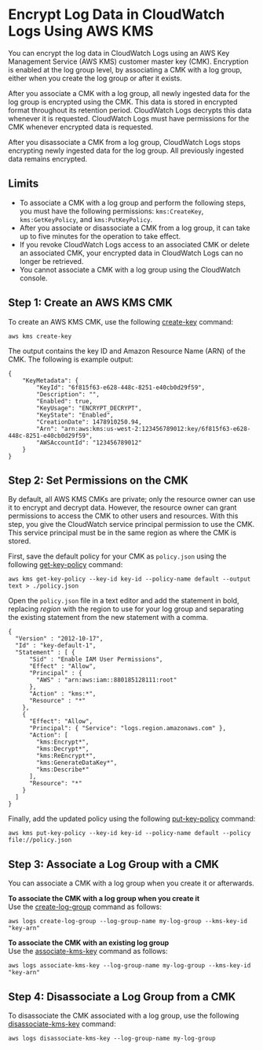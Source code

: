 # Encrypt Log Data in CloudWatch Logs Using AWS KMS<a name="encrypt-log-data-kms"></a>

You can encrypt the log data in CloudWatch Logs using an AWS Key Management Service \(AWS KMS\) customer master key \(CMK\)\. Encryption is enabled at the log group level, by associating a CMK with a log group, either when you create the log group or after it exists\.

After you associate a CMK with a log group, all newly ingested data for the log group is encrypted using the CMK\. This data is stored in encrypted format throughout its retention period\. CloudWatch Logs decrypts this data whenever it is requested\. CloudWatch Logs must have permissions for the CMK whenever encrypted data is requested\.

After you disassociate a CMK from a log group, CloudWatch Logs stops encrypting newly ingested data for the log group\. All previously ingested data remains encrypted\.

## Limits<a name="encryption-limits"></a>
+ To associate a CMK with a log group and perform the following steps, you must have the following permissions: `kms:CreateKey`, `kms:GetKeyPolicy`, and `kms:PutKeyPolicy`\.
+ After you associate or disassociate a CMK from a log group, it can take up to five minutes for the operation to take effect\.
+ If you revoke CloudWatch Logs access to an associated CMK or delete an associated CMK, your encrypted data in CloudWatch Logs can no longer be retrieved\.
+ You cannot associate a CMK with a log group using the CloudWatch console\.

## Step 1: Create an AWS KMS CMK<a name="create-cmk"></a>

To create an AWS KMS CMK, use the following [create\-key](http://docs.aws.amazon.com/cli/latest/reference/kms/create-key.html) command:

```
aws kms create-key
```

The output contains the key ID and Amazon Resource Name \(ARN\) of the CMK\. The following is example output:

```
{
    "KeyMetadata": {
        "KeyId": "6f815f63-e628-448c-8251-e40cb0d29f59",
        "Description": "",
        "Enabled": true,
        "KeyUsage": "ENCRYPT_DECRYPT",
        "KeyState": "Enabled",
        "CreationDate": 1478910250.94,
        "Arn": "arn:aws:kms:us-west-2:123456789012:key/6f815f63-e628-448c-8251-e40cb0d29f59",
        "AWSAccountId": "123456789012"
    }
}
```

## Step 2: Set Permissions on the CMK<a name="cmk-permissions"></a>

By default, all AWS KMS CMKs are private; only the resource owner can use it to encrypt and decrypt data\. However, the resource owner can grant permissions to access the CMK to other users and resources\. With this step, you give the CloudWatch service principal permission to use the CMK\. This service principal must be in the same region as where the CMK is stored\.

First, save the default policy for your CMK as `policy.json` using the following [get\-key\-policy](http://docs.aws.amazon.com/cli/latest/reference/kms/get-key-policy.html) command:

```
aws kms get-key-policy --key-id key-id --policy-name default --output text > ./policy.json
```

Open the `policy.json` file in a text editor and add the statement in bold, replacing *region* with the region to use for your log group and separating the existing statement from the new statement with a comma\.

```
{
  "Version" : "2012-10-17",
  "Id" : "key-default-1",
  "Statement" : [ {
      "Sid" : "Enable IAM User Permissions",
      "Effect" : "Allow",
      "Principal" : {
        "AWS" : "arn:aws:iam::880185128111:root"
      },
      "Action" : "kms:*",
      "Resource" : "*"
    },
    {
      "Effect": "Allow",
      "Principal": { "Service": "logs.region.amazonaws.com" },
      "Action": [ 
        "kms:Encrypt*",
        "kms:Decrypt*",
        "kms:ReEncrypt*",
        "kms:GenerateDataKey*",
        "kms:Describe*"
      ],
      "Resource": "*"
    }  
  ]
}
```

Finally, add the updated policy using the following [put\-key\-policy](http://docs.aws.amazon.com/cli/latest/reference/kms/put-key-policy.html) command:

```
aws kms put-key-policy --key-id key-id --policy-name default --policy file://policy.json
```

## Step 3: Associate a Log Group with a CMK<a name="associate-cmk"></a>

You can associate a CMK with a log group when you create it or afterwards\.

**To associate the CMK with a log group when you create it**  
Use the [create\-log\-group](http://docs.aws.amazon.com/cli/latest/reference/logs/create-log-group.html) command as follows:

```
aws logs create-log-group --log-group-name my-log-group --kms-key-id "key-arn"
```

**To associate the CMK with an existing log group**  
Use the [associate\-kms\-key](http://docs.aws.amazon.com/cli/latest/reference/logs/associate-kms-key.html) command as follows:

```
aws logs associate-kms-key --log-group-name my-log-group --kms-key-id "key-arn"
```

## Step 4: Disassociate a Log Group from a CMK<a name="disassociate-cmk"></a>

To disassociate the CMK associated with a log group, use the following [disassociate\-kms\-key](http://docs.aws.amazon.com/cli/latest/reference/logs/disassociate-kms-key.html) command:

```
aws logs disassociate-kms-key --log-group-name my-log-group
```